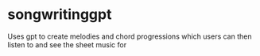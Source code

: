 # songwritinggpt
Uses gpt to create melodies and chord progressions which users can then listen to and see the sheet music for
